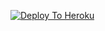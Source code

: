 [![Deploy To Heroku](https://www.herokucdn.com/deploy/button.svg)](https://heroku.com/deploy?template=https://github.com/imad5445/personal_txt)
